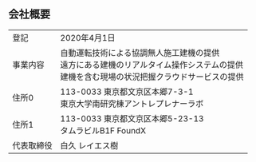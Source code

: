 ## 会社概要

| | |
|:---|:---|
|登記|2020年4月1日|
|事業内容|自動運転技術による協調無人施工建機の提供<br>遠方にある建機のリアルタイム操作システムの提供<br>建機を含む現場の状況把握クラウドサービスの提供|
|住所0|113-0033 東京都文京区本郷7-3-1<br>東京大学南研究棟アントレプレナーラボ|
|住所1|113-0033 東京都文京区本郷5-23-13<br>タムラビルB1F FoundX|
|代表取締役|白久 レイエス樹|
